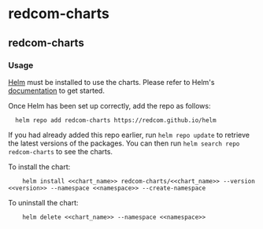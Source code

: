 # redcom-charts

## redcom-charts

### Usage

[Helm](https://helm.sh) must be installed to use the charts.  Please refer to
Helm's [documentation](https://helm.sh/docs) to get started.

Once Helm has been set up correctly, add the repo as follows:

```
  helm repo add redcom-charts https://redcom.github.io/helm
```

If you had already added this repo earlier, run `helm repo update` to retrieve
the latest versions of the packages.  You can then run `helm search repo redcom-charts` to see the charts.

To install the chart:

```
    helm install <<chart_name>> redcom-charts/<<chart_name>> --version <<version>> --namespace <<namespace>> --create-namespace
```

To uninstall the chart:

```
    helm delete <<chart_name>> --namespace <<namespace>>
```
